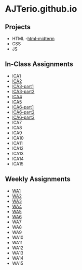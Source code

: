 # AJTerio.github.io

## Projects
- HTML
-[html-midterm](https://ajterio.github.io/html-midterm/page5.html)
- CSS
- JS

## In-Class Assignments
- [ICA1](https://ajterio.github.io/ica/ica1.pdf)
- [ICA2](https://ajterio.github.io/ica/ica2.pdf)
- [ICA3-part1](https://ajterio.github.io/ica/ica3a.html)
- [ICA3-part2](https://ajterio.github.io/ica/ica3-part2/index.html)
- [ICA4](https://ajterio.github.io/ica/ica4.html)
- [ICA5](https://ajterio.github.io/ica/ica5.html)
- [ICA6-part1](https://ajterio.github.io/ica/ica6/ica6-part1.html)
- [ICA6-part2](https://ajterio.github.io/ica/ica6/ica6-part2.html)
- [ICA6-part3](https://ajterio.github.io/ica/ica6/ica6-part3.html)
- ICA7
- ICA8
- ICA9
- ICA10
- ICA11
- ICA12
- ICA13
- ICA14
- ICA15

## Weekly Assignments
- [WA1](https://ajterio.github.io/wa/wa1.html)
- [WA2](https://ajterio.github.io/wa/wa2.html)
- [WA3](https://ajterio.github.io/wa/wa3.html)
- [WA4](https://ajterio.github.io/wa/wa4.html)
- [WA5](https://ajterio.github.io/wa/wa5.html)
- [WA6](https://ajterio.github.io/wa/wa6.html)
- WA7
- WA8
- WA9
- WA10
- WA11
- WA12
- WA13
- WA14
- WA15